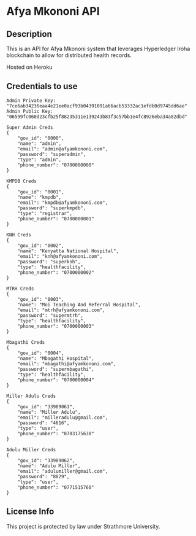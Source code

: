 # Afya Mkononi API

## Description
This is an API for Afya Mkononi system that leverages Hyperledger Iroha blockchain to allow for distributed health records.

Hosted on Heroku

## Credentials to use
```
Admin Private Key: "7ce6ab34236eaa4e21ee0acf93b04391091a66acb53332ac1efdb0d9745dd6ae"
Admin Public Key: "06599fc060d23cfb25f88235311e139243b83f3c57bb1e4fc8926eba34a82dbd"

Super Admin Creds
{
	"gov_id": "0000",
	"name": "admin",
	"email": "admin@afyamkononi.com",
	"password": "superadmin",
	"type": "admin",
	"phone_number": "0700000000"
}

KMPDB Creds
{
	"gov_id": "0001",
	"name": "kmpdb",
	"email": "kmpdb@afyamkononi.com",
	"password": "superkmpdb",
	"type": "registrar",
	"phone_number": "0700000001"
}

KNH Creds
{
	"gov_id": "0002",
	"name": "Kenyatta National Hospital",
	"email": "knh@afyamkononi.com",
	"password": "superknh",
	"type": "healthfacility",
	"phone_number": "0700000002"
}

MTRH Creds
{
	"gov_id": "0003",
	"name": "Moi Teaching And Referral Hospital",
	"email": "mtrh@afyamkononi.com",
	"password": "supermtrh",
	"type": "healthfacility",
	"phone_number": "0700000003"
}

Mbagathi Creds
{
	"gov_id": "0004",
	"name": "Mbagathi Hospital",
	"email": "mbagathi@afyamkononi.com",
	"password": "supermbagathi",
	"type": "healthfacility",
	"phone_number": "0700000004"
}

Miller Adulu Creds
{
	"gov_id": "33989061",
	"name": "Miller Adulu",
	"email": "milleradulu@gmail.com",
	"password": "4616",
	"type": "user",
	"phone_number": "0703175638"
}

Adulu Miller Creds
{
	"gov_id": "33989062",
	"name": "Adulu Miller",
	"email": "adulumiller@gmail.com",
	"password": "8829",
	"type": "user",
	"phone_number": "0771515760"
}
```

## License Info
This project is protected by law under Strathmore University.
